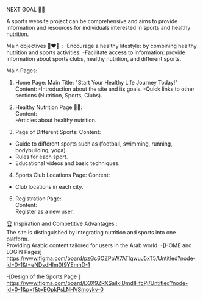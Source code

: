 NEXT GOAL 🥳🎉

A sports website project can be comprehensive and aims to provide information and resources for individuals interested in sports and healthy nutrition.

Main objectives 🚀❤️‍🔥 :
-Encourage a healthy lifestyle: by combining healthy nutrition and sports activities.
-Facilitate access to information: provide information about sports clubs, healthy nutrition, and different sports.

Main Pages:
1. Home Page:
Main Title: "Start Your Healthy Life Journey Today!"
Content:
-Introduction about the site and its goals.
-Quick links to other sections (Nutrition, Sports, Clubs).

2. Healthy Nutrition Page 🍱🍶:  
Content:  
-Articles about healthy nutrition.

3. Page of Different Sports:
Content:
- Guide to different sports such as (football, swimming, running, bodybuilding, yoga).
- Rules for each sport.
- Educational videos and basic techniques.

4. Sports Club Locations Page:
Content:
- Club locations in each city.

5. Registration Page:  
Content:  
Register as a new user.




🏆 Inspiration and Competitive Advantages :  
The site is distinguished by integrating nutrition and sports into one platform.  
Providing Arabic content tailored for users in the Arab world.
-[HOME and LOGIN Pages]
https://www.figma.com/board/pzGc6OZPpW7ATlqwuJ5xT5/Untitled?node-id=0-1&t=eNDsdHIm0f9YEmhD-1

-[Design of the Sports Page ]
https://www.figma.com/board/D3X9ZRXSailxIDmdIHfcPj/Untitled?node-id=0-1&p=f&t=EOpkPsLNHVSmoykv-0
